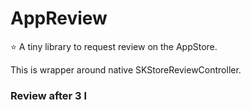 # AppReview

⭐️ A tiny library to request review on the AppStore.

This is wrapper around native SKStoreReviewController.

### Review after 3 l
